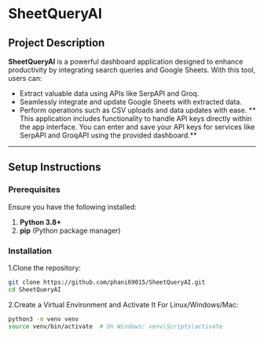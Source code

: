 # SheetQueryAI

## Project Description
**SheetQueryAI** is a powerful dashboard application designed to enhance productivity by integrating search queries and Google Sheets. With this tool, users can:
- Extract valuable data using APIs like SerpAPI and Groq.
- Seamlessly integrate and update Google Sheets with extracted data.
- Perform operations such as CSV uploads and data updates with ease.
**  
This application includes functionality to handle API keys directly within the app interface. You can enter and save your API keys for services like SerpAPI and GroqAPI using the provided dashboard.**
---

## Setup Instructions

### Prerequisites
Ensure you have the following installed:
1. **Python 3.8+**
2. **pip** (Python package manager)

### Installation

1.Clone the repository:
   ```bash
   git clone https://github.com/phani69015/SheetQueryAI.git
   cd SheetQueryAI
   ```
2.Create a Virtual Environment and Activate It
   For Linux/Windows/Mac:
   ```bash
   python3 -m venv venv
   source venv/bin/activate  # On Windows: venv\Scripts\activate
   ```


